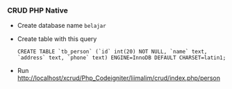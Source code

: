 ### CRUD PHP Native

- Create database name `belajar`
- Create table with this query

      CREATE TABLE `tb_person` (`id` int(20) NOT NULL, `name` text, `address` text, `phone` text) ENGINE=InnoDB DEFAULT CHARSET=latin1;

- Run [http://localhost/xcrud/Php_Codeigniter/liimalim/crud/index.php/person](http://localhost/xcrud/Php_Codeigniter/liimalim/crud/index.php/person)
